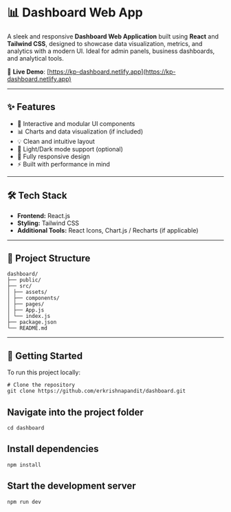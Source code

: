 # 📊 Dashboard Web App

A sleek and responsive **Dashboard Web Application** built using **React** and **Tailwind CSS**, designed to showcase data visualization, metrics, and analytics with a modern UI. Ideal for admin panels, business dashboards, and analytical tools.

🔗 **Live Demo**: [https://kp-dashboard.netlify.app](https://kp-dashboard.netlify.app)


---

## ✨ Features

- 🔹 Interactive and modular UI components
- 📊 Charts and data visualization (if included)
- 💡 Clean and intuitive layout
- 🌙 Light/Dark mode support (optional)
- 📱 Fully responsive design
- ⚡ Built with performance in mind

---

## 🛠 Tech Stack

- **Frontend:** React.js
- **Styling:** Tailwind CSS
- **Additional Tools:** React Icons, Chart.js / Recharts (if applicable)

---

## 📁 Project Structure

```
dashboard/ 
├── public/ 
├── src/ 
│ ├── assets/ 
│ ├── components/ 
│ ├── pages/ 
│ ├── App.js 
│ └── index.js 
├── package.json 
└── README.md
```


---

## 🚀 Getting Started

To run this project locally:

```
# Clone the repository
git clone https://github.com/erkrishnapandit/dashboard.git
```

## Navigate into the project folder
```
cd dashboard
```
## Install dependencies
```
npm install
```
## Start the development server
```
npm run dev
```